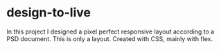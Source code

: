 # design-to-live
In this project I designed a pixel perfect responsive layout according to a PSD document.
This is only a layout. Created with CSS, mainly with flex.
